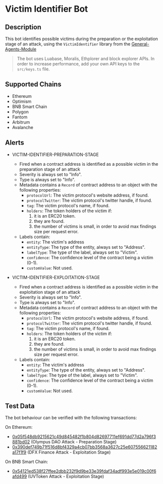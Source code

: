 # Victim Identifier Bot

## Description

This bot identifies possible victims during the preparation or the exploitation stage of an attack, using the `VictimIdentifier` library from the [General-Agents-Module](https://github.com/NethermindEth/general-agents-module#victimidentifier)

> The bot uses Luabase, Moralis, Ethplorer and block explorer APIs. In order to increase performance, add your own API keys to the `src/keys.ts` file.

## Supported Chains

- Ethereum
- Optimism
- BNB Smart Chain
- Polygon
- Fantom
- Arbitrum
- Avalanche

## Alerts

- VICTIM-IDENTIFIER-PREPARATION-STAGE

  - Fired when a contract address is identified as a possible victim in the preparation stage of an attack
  - Severity is always set to "Info".
  - Type is always set to "Info".
  - Metadata contains a `Record` of contract address to an object with the following properties:
    - `protocolUrl`: The victim protocol's website address, if found.
    - `protocolTwitter`: The victim protocol's twitter handle, if found.
    - `tag`: The victim protocol's name, if found.
    - `holders`: The token holders of the victim if:
      1. it is an ERC20 token.
      2. they are found.
      3. the number of victims is small, in order to avoid max findings size per request error.
  - Labels contain:
    - `entity`: The victim's address
    - `entityType`: The type of the entity, always set to "Address".
    - `labelType`: The type of the label, always set to "Victim".
    - `confidence`: The confidence level of the contract being a victim (0-1).
    - `customValue`: Not used.

- VICTIM-IDENTIFIER-EXPLOITATION-STAGE

  - Fired when a contract address is identified as a possible victim in the exploitation stage of an attack
  - Severity is always set to "Info".
  - Type is always set to "Info".
  - Metadata contains a `Record` of contract address to an object with the following properties:
    - `protocolUrl`: The victim protocol's website address, if found.
    - `protocolTwitter`: The victim protocol's twitter handle, if found.
    - `tag`: The victim protocol's name, if found.
    - `holders`: The token holders of the victim if:
      1. it is an ERC20 token.
      2. they are found.
      3. the number of victims is small, in order to avoid max findings size per request error.
  - Labels contain:
    - `entity`: The victim's address
    - `entityType`: The type of the entity, always set to "Address".
    - `labelType`: The type of the label, always set to "Victim".
    - `confidence`: The confidence level of the contract being a victim (0-1).
    - `customValue`: Not used.

## Test Data

The bot behaviour can be verified with the following transactions:

On Ethereum:

- [0x05f548db9215621c49d845482f1b804d82697711ef691dd77d2a796f3881bd02](https://etherscan.io/tx/0x05f548db9215621c49d845482f1b804d82697711ef691dd77d2a796f3881bd02) (Olympus DAO Attack - Preparation Stage)
- [0x390def749b71f516d8bf4329a4cb07bb3568a3627c25e607556621182a17f1f9](https://etherscan.io/tx/0x390def749b71f516d8bf4329a4cb07bb3568a3627c25e607556621182a17f1f9) (DFX Finance Attack - Exploitation Stage)

On BNB Smart Chain:

- [0x54121ed538f27ffee2dbb232f9d9be33e39fdaf34adf993e5e019c00f6afd499](https://bscscan.com/tx/0x54121ed538f27ffee2dbb232f9d9be33e39fdaf34adf993e5e019c00f6afd499) (UVToken Attack - Exploitation Stage)
